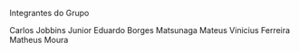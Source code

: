 Integrantes do Grupo

Carlos Jobbins Junior 
Eduardo Borges Matsunaga
Mateus Vinicius Ferreira
Matheus Moura